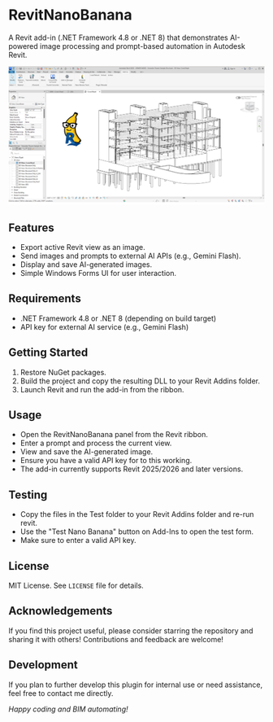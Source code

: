 # RevitNanoBanana

A Revit add-in (.NET Framework 4.8 or .NET 8) that demonstrates AI-powered image processing and prompt-based automation in Autodesk Revit.

![Nano Banana Logo](/img.png)

## Features

- Export active Revit view as an image.
- Send images and prompts to external AI APIs (e.g., Gemini Flash).
- Display and save AI-generated images.
- Simple Windows Forms UI for user interaction.

## Requirements

- .NET Framework 4.8 or .NET 8 (depending on build target)
- API key for external AI service (e.g., Gemini Flash)

## Getting Started

1. Restore NuGet packages.
2. Build the project and copy the resulting DLL to your Revit Addins folder.
3. Launch Revit and run the add-in from the ribbon.

## Usage

- Open the RevitNanoBanana panel from the Revit ribbon.
- Enter a prompt and process the current view.
- View and save the AI-generated image.
- Ensure you have a valid API key for to this working.
- The add-in currently supports Revit 2025/2026 and later versions.

## Testing
- Copy the files in the Test folder to your Revit Addins folder and re-run revit.
- Use the "Test Nano Banana" button on Add-Ins to open the test form.
- Make sure to enter a valid API key.

## License
MIT License. See `LICENSE` file for details.

## Acknowledgements
If you find this project useful, please consider starring the repository and sharing it with others!
Contributions and feedback are welcome!

## Development
If you plan to further develop this plugin for internal use or need assistance, feel free to contact me directly.


*Happy coding and BIM automating!*
